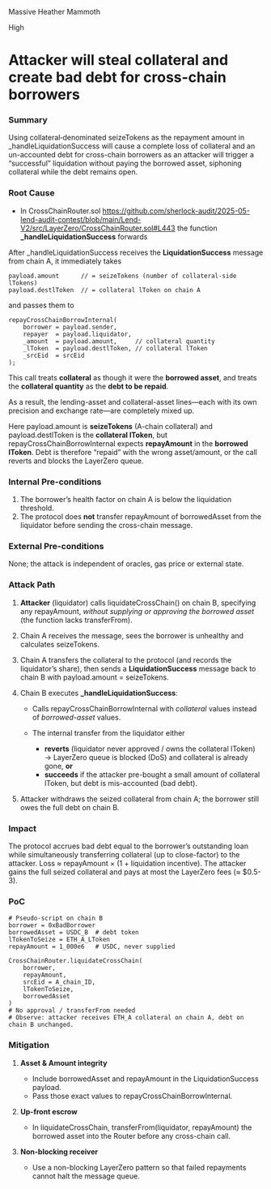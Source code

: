 Massive Heather Mammoth

High

# Attacker will steal collateral and create bad debt for cross-chain borrowers

### Summary

Using collateral‐denominated seizeTokens as the repayment amount in _handleLiquidationSuccess will cause a complete loss of collateral and an un-accounted debt for cross-chain borrowers as an attacker will trigger a “successful” liquidation without paying the borrowed asset, siphoning collateral while the debt remains open.

### Root Cause

- In CrossChainRouter.sol 
https://github.com/sherlock-audit/2025-05-lend-audit-contest/blob/main/Lend-V2/src/LayerZero/CrossChainRouter.sol#L443
the function  **_handleLiquidationSuccess** forwards

After \_handleLiquidationSuccess receives the **LiquidationSuccess** message from chain A, it immediately takes

```sol
payload.amount      // = seizeTokens (number of collateral-side lTokens)
payload.destlToken  // = collateral lToken on chain A
```

and passes them to

```solidity
repayCrossChainBorrowInternal(
    borrower = payload.sender,
    repayer  = payload.liquidator,
    _amount  = payload.amount,     // collateral quantity
    _lToken  = payload.destlToken, // collateral lToken
    _srcEid  = srcEid
);
```

This call treats **collateral** as though it were the **borrowed asset**, and treats the **collateral quantity** as the **debt to be repaid**.

As a result, the lending-asset and collateral-asset lines—each with its own precision and exchange rate—are completely mixed up.

Here payload.amount is **seizeTokens** (A-chain collateral) and payload.destlToken is the **collateral lToken**, but repayCrossChainBorrowInternal expects **repayAmount** in the **borrowed lToken**.
  Debt is therefore “repaid” with the wrong asset/amount, or the call reverts and blocks the LayerZero queue.

### Internal Pre-conditions

1. The borrower’s health factor on chain A is below the liquidation threshold.
2. The protocol does **not** transfer repayAmount of borrowedAsset from the liquidator before sending the cross-chain message.

### External Pre-conditions

None; the attack is independent of oracles, gas price or external state.

### Attack Path

1. **Attacker** (liquidator) calls liquidateCrossChain() on chain B, specifying any repayAmount, *without supplying or approving the borrowed asset* (the function lacks transferFrom).
2. Chain A receives the message, sees the borrower is unhealthy and calculates seizeTokens.
3. Chain A transfers the collateral to the protocol (and records the liquidator’s share), then sends a **LiquidationSuccess** message back to chain B with payload.amount \= seizeTokens.
4. Chain B executes  **_handleLiquidationSuccess**:

    - Calls repayCrossChainBorrowInternal with *collateral* values instead of *borrowed-asset* values.
    - The internal transfer from the liquidator either

      - **reverts** (liquidator never approved / owns the collateral lToken) → LayerZero queue is blocked (DoS) and collateral is already gone, **or**
      - **succeeds** if the attacker pre-bought a small amount of collateral lToken, but debt is mis-accounted (bad debt).
5. Attacker withdraws the seized collateral from chain A; the borrower still owes the full debt on chain B.

### Impact

The protocol accrues bad debt equal to the borrower’s outstanding loan while simultaneously transferring collateral (up to  close-factor) to the attacker. Loss ≈ repayAmount × (1 + liquidation incentive). The attacker gains the full seized collateral and pays at most the LayerZero fees (≈ $0.5-3).

### PoC

```sol
# Pseudo-script on chain B
borrower = 0xBadBorrower
borrowedAsset = USDC_B  # debt token
lTokenToSeize = ETH_A_LToken
repayAmount = 1_000e6   # USDC, never supplied

CrossChainRouter.liquidateCrossChain(
    borrower,
    repayAmount,
    srcEid = A_chain_ID,
    lTokenToSeize,
    borrowedAsset
)
# No approval / transferFrom needed
# Observe: attacker receives ETH_A collateral on chain A, debt on chain B unchanged.
```

### Mitigation

1. **Asset &amp; Amount integrity**

    - Include borrowedAsset and repayAmount in the LiquidationSuccess payload.
    - Pass those exact values to repayCrossChainBorrowInternal.
2. **Up-front escrow**

    - In liquidateCrossChain, transferFrom(liquidator, repayAmount) the borrowed asset into the Router before any cross-chain call.
3. **Non-blocking receiver**

    - Use a non-blocking LayerZero pattern so that failed repayments cannot halt the message queue.